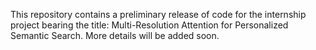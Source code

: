 This repository contains a preliminary release of code for the internship project
bearing the title: Multi-Resolution Attention for Personalized Semantic Search. More details
will be added soon.
